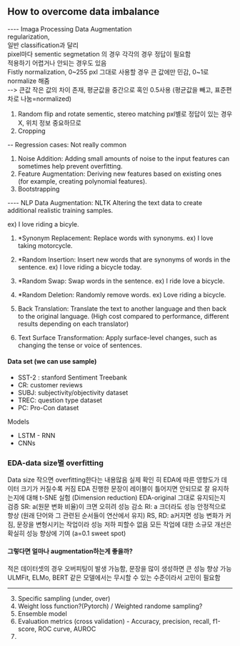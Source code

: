 
## How to overcome data imbalance

---- Imaga Processing Data Augmentation</br>
regularization,</br>
일반 classification과 달리</br>
pixel마다 sementic segmetation 의 경우 각각의 경우 정답이 필요함</br>
적용하기 어렵거나 안되는 경우도 있음</br>
Fistly normalization, 0~255 pxl 그대로 사용할 경우 큰 값에만 민감, 0~1로 normalize 해줌</br>
   --> 큰값 작은 값의 차이 존재, 평균값을 중간으로 혹인 0.5사용 (평균값을 빼고, 표준편차로 나눔=normalized)

1) Random flip and rotate
sementic, stereo matching pxl별로 정답이 있는 경우 X, 위치 정보 중요하므로
2) Cropping


-- Regression cases: Not really common
1) Noise Addition: Adding small amounts of noise to the input features can sometimes help prevent overfitting.
2) Feature Augmentation: Deriving new features based on existing ones (for example, creating polynomial features).
3) Bootstrapping

---- NLP Data Augmentation: NLTK
Altering the text data to create additional realistic training samples.

ex) I love riding a bicyle.
1) *Synonym Replacement: Replace words with synonyms. ex) I love taking motorcycle.
2) *Random Insertion: Insert new words that are synonyms of words in the sentence.
   ex) I love riding a bicycle today.
3) *Random Swap: Swap words in the sentence. ex) I ride love a bicycle.
5) *Random Deletion: Randomly remove words. ex) Love riding a bicycle.

7) Back Translation: Translate the text to another language and then back to the original language. (High cost compared to performance, different results depending on each translator)</br>
8) Text Surface Transformation: Apply surface-level changes, such as changing the tense or voice of sentences.

#### Data set (we can use sample)
- SST-2 : stanford Sentiment Treebank
- CR: customer reviews
- SUBJ: subjectivity/objectivity dataset
- TREC: question type dataset
- PC: Pro-Con dataset

Models
- LSTM - RNN
- CNNs

### EDA-data size별 overfitting
Data size 작으면 overfitting한다는 내용많음
실제 확인 히 EDA에 따른 영향도가 데이터 크기가 커질수록 커짐
EDA 진행한 문장이 레이블이 틀어지면 안되므로 잘 유지하는지에 대해 t-SNE 실험 (Dimension reduction)
EDA-original 그대로 유지되는지 검증
SR: a(원문 변화 비율)이 크면 오히려 성능 감소
RI: a 크더라도 성능 안정적으로 향상 (원래 단어와 그 관련된 순서들이 연산에서 유지)
RS, RD: a커지면 성능 변화가 커짐, 문장을 변형시키는 작업이라 성능 저하 피할수 없음
모든 작업에 대한 소규모 개선은 확실히 성능 향상에 기여 (a=0.1 sweet spot)
#### 그렇다면 얼마나 augmentation하는게 좋을까? 
적은 데이터셋의 경우 오버피팅이 발생 가능함, 문장을 많이 생성하면 큰 성능 향상 가능
ULMFit, ELMo, BERT 같은 모델에서는 무시할 수 있는 수준이라서 고민이 필요함


-----
3. Specific sampling (under, over)
4. Weight loss function?(Pytorch) / Weighted randome sampling?
5. Ensemble model
6. Evaluation metrics (cross validation) - Accuracy, precision, recall, f1-score, ROC curve, AUROC
7. 
